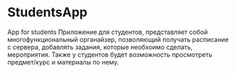 # StudentsApp
App for students
Приложение для студентов, представляет собой многофункциональный органайзер, позволяющий получать расписание с сервера, добавлять задания, которые необхоимо сделать, мероприятия. Также у студентов будет возможность просмотреть предмет/курс и материалы по нему.
